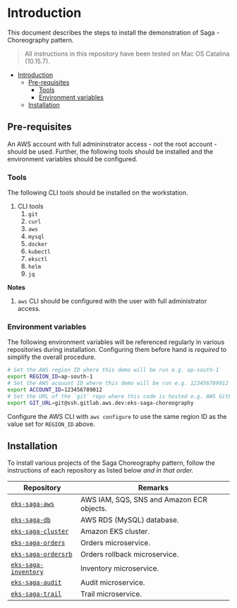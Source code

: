 # Introduction

This document describes the steps to install the demonstration of Saga - Choreography pattern.

> All instructions in this repository have been tested on Mac OS Catalina (10.15.7).

- [Introduction](#introduction)
  - [Pre-requisites](#pre-requisites)
    - [Tools](#tools)
    - [Environment variables](#environment-variables)
  - [Installation](#installation)

## Pre-requisites

An AWS account with full admininstrator access - _not_ the root account - should be used. Further, the following tools should be installed and the environment variables should be configured.

### Tools

The following CLI tools should be installed on the workstation.

1. CLI tools
   1. `git`
   2. `curl`
   3. `aws`
   4. `mysql`
   5. `docker`
   6. `kubectl`
   7. `eksctl`
   8. `helm`
   9. `jq`

**Notes**

1. `aws` CLI should be configured with the user with full administrator access.

### Environment variables

The following environment variables will be referenced regularly in various repositories during installation. Configuring them before hand is _required_ to simplify the overall procedure.

```bash
# Set the AWS region ID where this demo will be run e.g. ap-south-1
export REGION_ID=ap-south-1
# Set the AWS acouunt ID where this demo will be run e.g. 123456789012
export ACCOUNT_ID=123456789012
# Set the URL of the `git` repo where this code is hosted e.g. AWS GitLab
export GIT_URL=git@ssh.gitlab.aws.dev:eks-saga-choreography
```

Configure the AWS CLI with `aws configure` to use the same region ID as the value set for `REGION_ID` above.

## Installation

To install various projects of the Saga Choreography pattern, follow the instructions of each repository as listed below _and in that order._

| Repository                                                                              | Remarks                                   |
| --------------------------------------------------------------------------------------- | ----------------------------------------- |
| [`eks-saga-aws`](https://gitlab.aws.dev/eks-saga-choreography/eks-saga-aws)             | AWS IAM, SQS, SNS and Amazon ECR objects. |
| [`eks-saga-db`](https://gitlab.aws.dev/eks-saga-choreography/eks-saga-db)               | AWS RDS (MySQL) database.                 |
| [`eks-saga-cluster`](https://gitlab.aws.dev/eks-saga-choreography/eks-saga-cluster)     | Amazon EKS cluster.                       |
| [`eks-saga-orders`](https://gitlab.aws.dev/eks-saga-choreography/eks-saga-orders)       | Orders microservice.                      |
| [`eks-saga-ordersrb`](https://gitlab.aws.dev/eks-saga-choreography/eks-saga-orders-rb)  | Orders rollback microservice.             |
| [`eks-saga-inventory`](https://gitlab.aws.dev/eks-saga-choreography/eks-saga-inventory) | Inventory microservice.                   |
| [`eks-saga-audit`](https://gitlab.aws.dev/eks-saga-choreography/eks-saga-audit)         | Audit microservice.                       |
| [`eks-saga-trail`](https://gitlab.aws.dev/eks-saga-choreography/eks-saga-trail)         | Trail microservice.                       |
